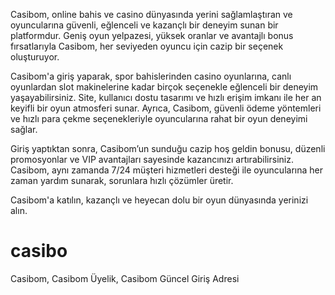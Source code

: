 Casibom, online bahis ve casino dünyasında yerini sağlamlaştıran ve oyuncularına güvenli, eğlenceli ve kazançlı bir deneyim sunan bir platformdur. Geniş oyun yelpazesi, yüksek oranlar ve avantajlı bonus fırsatlarıyla Casibom, her seviyeden oyuncu için cazip bir seçenek oluşturuyor.

Casibom'a giriş yaparak, spor bahislerinden casino oyunlarına, canlı oyunlardan slot makinelerine kadar birçok seçenekle eğlenceli bir deneyim yaşayabilirsiniz. Site, kullanıcı dostu tasarımı ve hızlı erişim imkanı ile her an keyifli bir oyun atmosferi sunar. Ayrıca, Casibom, güvenli ödeme yöntemleri ve hızlı para çekme seçenekleriyle oyuncularına rahat bir oyun deneyimi sağlar.

Giriş yaptıktan sonra, Casibom’un sunduğu cazip hoş geldin bonusu, düzenli promosyonlar ve VIP avantajları sayesinde kazancınızı artırabilirsiniz. Casibom, aynı zamanda 7/24 müşteri hizmetleri desteği ile oyuncularına her zaman yardım sunarak, sorunlara hızlı çözümler üretir.

Casibom'a katılın, kazançlı ve heyecan dolu bir oyun dünyasında yerinizi alın.
# casibo
Casibom, Casibom Üyelik, Casibom Güncel Giriş Adresi
